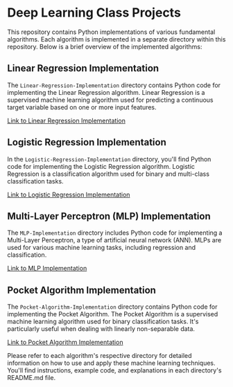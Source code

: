 # Deep Learning Class Projects


This repository contains Python implementations of various fundamental algorithms. Each algorithm is implemented in a separate directory within this repository. Below is a brief overview of the implemented algorithms:

## Linear Regression Implementation

The `Linear-Regression-Implementation` directory contains Python code for implementing the Linear Regression algorithm. Linear Regression is a supervised machine learning algorithm used for predicting a continuous target variable based on one or more input features.

[Link to Linear Regression Implementation](Linear-Regression-Implementation/)

## Logistic Regression Implementation

In the `Logistic-Regression-Implementation` directory, you'll find Python code for implementing the Logistic Regression algorithm. Logistic Regression is a classification algorithm used for binary and multi-class classification tasks.

[Link to Logistic Regression Implementation](Logistic-Regression-Implementation/)

## Multi-Layer Perceptron (MLP) Implementation

The `MLP-Implementation` directory includes Python code for implementing a Multi-Layer Perceptron, a type of artificial neural network (ANN). MLPs are used for various machine learning tasks, including regression and classification.

[Link to MLP Implementation](MLP-Implementation/)

## Pocket Algorithm Implementation

The `Pocket-Algorithm-Implementation` directory contains Python code for implementing the Pocket Algorithm. The Pocket Algorithm is a supervised machine learning algorithm used for binary classification tasks. It's particularly useful when dealing with linearly non-separable data.

[Link to Pocket Algorithm Implementation](Pocket-Algorithm-Implementation/)

Please refer to each algorithm's respective directory for detailed information on how to use and apply these machine learning techniques. You'll find instructions, example code, and explanations in each directory's README.md file.

